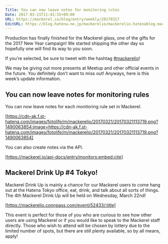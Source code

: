 ```yaml
---
Title: You can now leave notes for monitoring rules
Date: 2017-03-21T11:41:15+09:00
URL: https://mackerel.io/blog/entry/weekly/20170317
EditURL: https://blog.hatena.ne.jp/mackerelio/mackerelio.hatenablog.mackerel.io/atom/entry/10328749687229207312
---
```


Production has finally finished for the Mackerel glass, one of the gifts for the 2017 New Year campaign! We started shipping the other day so hopefully one will find its way to you soon. 

If you’re selected, be sure to tweet with the hashtag [#mackerelio](https://twitter.com/search?q=%23mackerelio)!

We may be giving out more presents at Meetup and other official events in the future. You definitely don’t want to miss out!
Anyways, here is this week’s update information.

## You can now leave notes for monitoring rules

You can now leave notes for each monitoring rule set in Mackerel.

[https://cdn-ak.f.st-hatena.com/images/fotolife/m/mackerelio/20170321/20170321113719.png?1490063854:image=https://cdn-ak.f.st-hatena.com/images/fotolife/m/mackerelio/20170321/20170321113719.png?1490063854]

You can also create notes via the API.

[https://mackerel.io/api-docs/entry/monitors:embed:cite]


## Mackerel Drink Up #4 Tokyo!

Mackerel Drink Up is mainly a chance for our Mackerel users to come hang out at the Hatena Tokyo office, eat, drink, and talk about all sorts of things. The 4th Mackerel Drink Up will be held on Wednesday, March 22nd!

[https://mackerelio.connpass.com/event/52433/:title]

This event is perfect for those of you who are curious to see how other users are using Mackerel or if you would like to speak to the Mackerel staff directly.
Those who wish to attend will be chosen by lottery due to the limited number of spots, but there are still plenty available, so by all means, apply!
